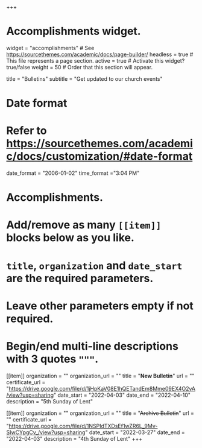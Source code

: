 +++
# Accomplishments widget.
widget = "accomplishments"  # See https://sourcethemes.com/academic/docs/page-builder/
headless = true  # This file represents a page section.
active = true  # Activate this widget? true/false
weight = 50  # Order that this section will appear.

title = "Bulletins"
subtitle = "Get updated to our church events"

# Date format
#   Refer to https://sourcethemes.com/academic/docs/customization/#date-format
date_format = "2006-01-02"
time_format ="3:04 PM"

# Accomplishments.
#   Add/remove as many `[[item]]` blocks below as you like.
#   `title`, `organization` and `date_start` are the required parameters.
#   Leave other parameters empty if not required.
#   Begin/end multi-line descriptions with 3 quotes `"""`.


[[item]]
  organization = ""
  organization_url = ""
  title = "**New Bulletin**"
  url = ""
  certificate_url = "https://drive.google.com/file/d/1jHpKaV08E1hQETandEm8Mme09EX4O2vA/view?usp=sharing"
  date_start = "2022-04-03"
  date_end = "2022-04-10"
  description = "5th Sunday of Lent"

[[item]]
  organization = ""
  organization_url = ""
  title = "~~Archive Bulletin~~"
  url = ""
  certificate_url = "https://drive.google.com/file/d/1NSPIdTXDsEf1wZR6L_9Mv-SIwCYpgCv_/view?usp=sharing"
  date_start = "2022-03-27"
  date_end = "2022-04-03"
  description = "4th Sunday of Lent"
+++
